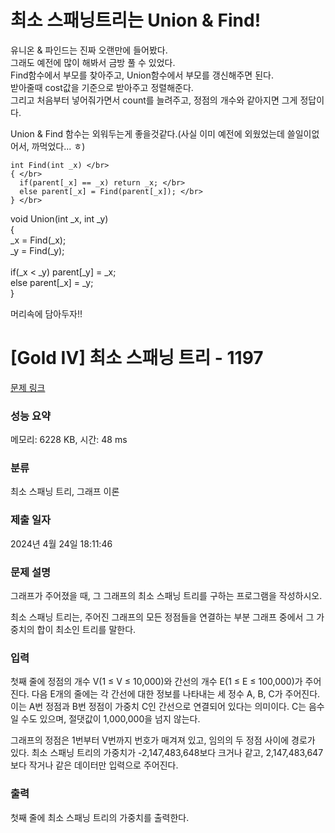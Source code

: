 # 최소 스패닝트리는 Union & Find!
유니온 & 파인드는 진짜 오랜만에 들어봤다. </br>
그래도 예전에 많이 해봐서 금방 풀 수 있었다. </br>
Find함수에서 부모를 찾아주고, Union함수에서 부모를 갱신해주면 된다. </br>
받아줄때 cost값을 기준으로 받아주고 정렬해준다. </br>
그리고 처음부터 넣어줘가면서 count를 늘려주고, 정점의 개수와 같아지면 그게 정답이다. </br>

Union & Find 함수는 외워두는게 좋을것같다.(사실 이미 예전에 외웠었는데 쓸일이없어서, 까먹었다... ㅎ) </br>
```
int Find(int _x) </br>
{ </br>
  if(parent[_x] == _x) return _x; </br>
  else parent[_x] = Find(parent[_x]); </br>
} </br>
```
void Union(int _x, int _y) </br>
{ </br>
  _x = Find(_x); </br>
  _y = Find(_y); </br>
 </br>
  if(_x < _y) parent[_y] = _x; </br>
  else parent[_x] = _y;</br>
 }</br>

 머리속에 담아두자!! </br>

# [Gold IV] 최소 스패닝 트리 - 1197 

[문제 링크](https://www.acmicpc.net/problem/1197) 

### 성능 요약

메모리: 6228 KB, 시간: 48 ms

### 분류

최소 스패닝 트리, 그래프 이론

### 제출 일자

2024년 4월 24일 18:11:46

### 문제 설명

<p>그래프가 주어졌을 때, 그 그래프의 최소 스패닝 트리를 구하는 프로그램을 작성하시오.</p>

<p>최소 스패닝 트리는, 주어진 그래프의 모든 정점들을 연결하는 부분 그래프 중에서 그 가중치의 합이 최소인 트리를 말한다.</p>

### 입력 

 <p>첫째 줄에 정점의 개수 V(1 ≤ V ≤ 10,000)와 간선의 개수 E(1 ≤ E ≤ 100,000)가 주어진다. 다음 E개의 줄에는 각 간선에 대한 정보를 나타내는 세 정수 A, B, C가 주어진다. 이는 A번 정점과 B번 정점이 가중치 C인 간선으로 연결되어 있다는 의미이다. C는 음수일 수도 있으며, 절댓값이 1,000,000을 넘지 않는다.</p>

<p>그래프의 정점은 1번부터 V번까지 번호가 매겨져 있고, 임의의 두 정점 사이에 경로가 있다. 최소 스패닝 트리의 가중치가 -2,147,483,648보다 크거나 같고, 2,147,483,647보다 작거나 같은 데이터만 입력으로 주어진다.</p>

### 출력 

 <p>첫째 줄에 최소 스패닝 트리의 가중치를 출력한다.</p>

